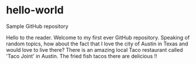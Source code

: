 # hello-world
Sample GitHub repository

Hello to the reader. Welcome to my first ever GitHub repository. Speaking of random topics, how about the fact that I love the city of Austin in Texas and would love to live there? There is an amazing local Taco restaurant called 'Taco Joint' in Austin. The fried fish tacos there are delicious !!
